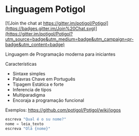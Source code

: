 # Linguagem Potigol

[![Join the chat at https://gitter.im/potigol/Potigol](https://badges.gitter.im/Join%20Chat.svg)](https://gitter.im/potigol/Potigol?utm_source=badge&utm_medium=badge&utm_campaign=pr-badge&utm_content=badge)

Linguagem de Programação moderna para iniciantes

Características
  - Sintaxe simples
  - Palavras Chave em Português
  - Tipagem Estática e forte
  - Inferencia de tipos
  - Multiparadigma
  - Encoraja a programação funcional

Exemplos: https://github.com/potigol/Potigol/wiki/jogos

``` python
escreva "Qual é o su nome?"
nome = leia_texto
escreva "Olá {nome}"
```
